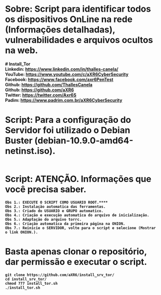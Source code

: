 # Sobre: Script para identificar todos os dispositivos OnLine na rede (Informações detalhadas), vulnerabilidades e arquivos ocultos na web. <br>

<b># Install_Tor<b><br>
Linkedin: https://www.linkedin.com/in/thalles-canela/ <br>
YouTube:  https://www.youtube.com/c/aXR6CyberSecurity <br>
Facebook: https://www.facebook.com/axr6PenTest <br>
Github:   https://github.com/ThallesCanela <br>
Github:   https://github.com/aXR6 <br>
Twitter:  https://twitter.com/Axr6S <br>
Padim:    https://www.padrim.com.br/aXR6CyberSecurity <br>

# Script: Para a configuração do Servidor foi utilizado o Debian Buster (debian-10.9.0-amd64-netinst.iso).
```
```
# Script: ATENÇÃO. Informações que você precisa saber.
```
Obs 1.: EXECUTE O SCRIPT COMO USUARIO ROOT.****
Obs 2.: Instalação automatica das ferramentas.
Obs 3.: Criado do USUARIO e GRUPO automatico.
Obs 4.: Criação e execução automatica do arquivo de inicialização.
Obs 5.: Adaptação do arquivo torrc.
Obs 6.: Criação automatica da primeira página na ONION.
Obs 7.: Reinicie o SERVIDOR, volte para o script e selecione (Mostrar o link ONION.).
```

# Basta apenas clonar o repositório, dar permissão e executar o script.
```
git clone https://github.com/aXR6/install_srv_tor/
cd install_srv_tor/
chmod 777 install_tor.sh
./install_tor.sh
```
